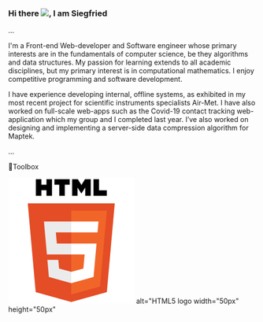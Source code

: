 ### Hi there <img src="https://raw.githubusercontent.com/MartinHeinz/MartinHeinz/master/wave.gif" width="30px">, I am Siegfried 

...

I'm a Front-end Web-developer and Software engineer whose primary interests are in the fundamentals of computer science, be they algorithms and data structures. My passion for learning extends to all academic disciplines, but my primary interest is in computational mathematics. I enjoy competitive programming and software development. 

I have experience developing internal, offline systems, as exhibited in my most recent project for scientific instruments specialists Air-Met. I have also worked on full-scale web-apps such as the Covid-19 contact tracking web-application which my group and I completed last year. I’ve also worked on designing and implementing a server-side data compression algorithm for Maptek. 

...

🧰Toolbox


<img src="https://github.com/devicons/devicon/blob/master/icons/html5/html5-original-wordmark.svg"> alt="HTML5 logo width="50px" height="50px"

<!--
**eulersBrick/eulersBrick** is a ✨ _special_ ✨ repository because its `README.md` (this file) appears on your GitHub profile.

Here are some ideas to get you started:

- 🔭 I’m currently working on ...
- 🌱 I’m currently learning ...
- 👯 I’m looking to collaborate on ...
- 🤔 I’m looking for help with ...
- 💬 Ask me about ...
- 📫 How to reach me: ...
- 😄 Pronouns: ...
- ⚡ Fun fact: ...
-->
